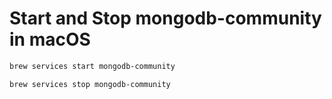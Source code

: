 # Start and Stop mongodb-community in macOS

```bash
brew services start mongodb-community
```

```bash
brew services stop mongodb-community
```